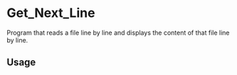 # Get_Next_Line
Program that reads a file line by line and displays the content of that file line by line.
## Usage

